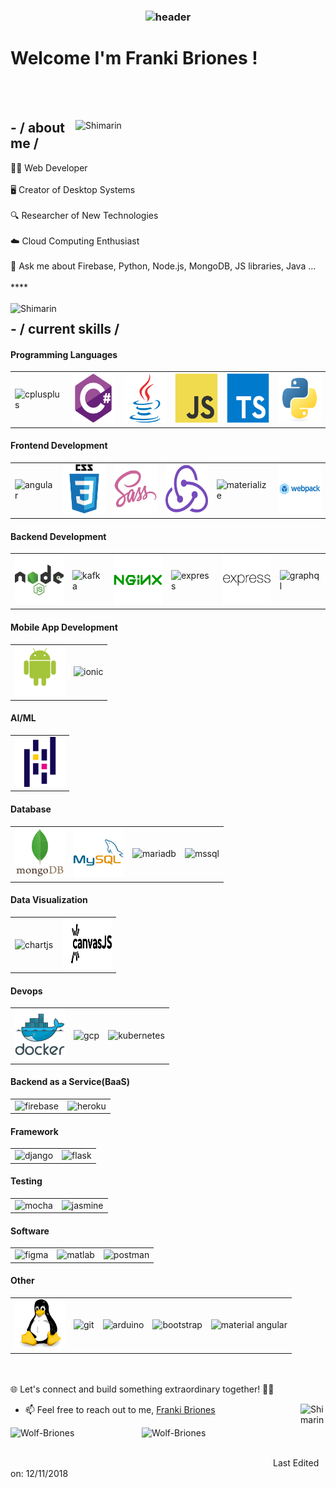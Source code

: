<h3 align="center">
  
  ![header](https://firebasestorage.googleapis.com/v0/b/franki-briones.appspot.com/o/sofware%20developer%20fb.gif?alt=media&token=59c7e78f-508f-42ce-a94e-709d69210163) 
  
 # Welcome I'm Franki Briones !

</h3> 
<br></br>

<div>

<img align="right" width="400" alt="Shimarin" src="https://firebasestorage.googleapis.com/v0/b/franki-briones.appspot.com/o/dev%20metod.gif?alt=media&token=a3c328cf-ad9b-49f5-a45d-bb84b79f4fbe"/>

<h2> - / about me /</h2>
👨‍💻 Web Developer
<br></br>
🖥️ Creator of Desktop Systems
<br></br>
🔍 Researcher of New Technologies
<br></br>
☁️ Cloud Computing Enthusiast
<br></br>
💬 Ask me about Firebase, Python, Node.js, MongoDB, JS libraries, Java ...
<br></br>****
<br></br>

<img align="left" width="80" alt="Shimarin" src="https://firebasestorage.googleapis.com/v0/b/franki-briones.appspot.com/o/cubo%20code.gif?alt=media&token=dc699558-7eb1-4c61-9e27-daa45f53464f"/>


<h2> - / current skills / </h2>
 
  <h4> Programming Languages </h4>
   
  <table>
  <tr>
      <td href="https://cplusplus.com/" target="_blank" rel="noreferrer"><img src="https://upload.wikimedia.org/wikipedia/commons/1/18/ISO_C%2B%2B_Logo.svg" alt="cplusplus"  alt="cplusplus" width="80" height="80"></td>
      <td href="https://learn.microsoft.com/en-us/dotnet/csharp/" target="_blank" rel="noreferrer"><img src="https://raw.githubusercontent.com/devicons/devicon/master/icons/csharp/csharp-original.svg" alt="csharp" width="80" height="80"></td>
      <td href="https://www.java.com" target="_blank" rel="noreferrer"><img src="https://raw.githubusercontent.com/devicons/devicon/master/icons/java/java-original.svg" alt="java"" width="80" height="80"></td>
      <td href="https://javascript.info/document" target="_blank" rel="noreferrer"><img src="https://raw.githubusercontent.com/devicons/devicon/master/icons/javascript/javascript-original.svg" alt="javascript" width="80" height="80"></td>
      <td href="https://www.typescriptlang.org/" target="_blank" rel="noreferrer"><img src="https://raw.githubusercontent.com/devicons/devicon/master/icons/typescript/typescript-original.svg" alt="typescript" width="80" height="80"></td>
      <td href="https://docs.python.org/3/" target="_blank" rel="noreferrer"><img src="https://raw.githubusercontent.com/devicons/devicon/master/icons/python/python-original.svg" alt="python" width="80" height="80"></td>
  </tr>
    
  </table>
 

<h4> Frontend Development </h4>
<table>
<tr>
    <td href="https://angular.io" target="_blank" rel="noreferrer">
      <img src="https://angular.io/assets/images/logos/angular/angular.svg" alt="angular" width="80" height="80"></td>
    <td href="https://www.w3schools.com/css/" target="_blank" rel="noreferrer">
      <img src="https://raw.githubusercontent.com/devicons/devicon/master/icons/css3/css3-original-wordmark.svg" alt="css3" width="80" height="80"></td>
    <td href="https://www.w3.org/html/" target="_blank" rel="noreferrer"><img src="https://raw.githubusercontent.com/devicons/devicon/master/icons/sass/sass-original.svg" alt="html5"" width="80" height="80"></td>
    <td href="https://redux.js.org" target="_blank" rel="noreferrer"><img src="https://raw.githubusercontent.com/devicons/devicon/master/icons/redux/redux-original.svg" alt="redux" width="80" height="80"></td>
    <td href="https://materializecss.com/" target="_blank" rel="noreferrer"><img src="https://raw.githubusercontent.com/prplx/svg-logos/5585531d45d294869c4eaab4d7cf2e9c167710a9/svg/materialize.svg" alt="materialize" width="80" height="80"></td>
    <td href="https://webpack.js.org" target="_blank" rel="noreferrer"><img src="https://raw.githubusercontent.com/devicons/devicon/d00d0969292a6569d45b06d3f350f463a0107b0d/icons/webpack/webpack-original-wordmark.svg" alt="webpack" width="80" height="80"></td>
</tr>
  
</table>

<h4> Backend Development </h4>

<table>
<tr>
    <td href="https://nodejs.org" target="_blank" rel="noreferrer"><img src="https://raw.githubusercontent.com/devicons/devicon/master/icons/nodejs/nodejs-original-wordmark.svg" alt="nodejs" width="80" height="80"></td>
    <td href="https://kafka.apache.org/" target="_blank" rel="noreferrer"><img src="https://www.vectorlogo.zone/logos/apache_kafka/apache_kafka-icon.svg" alt="kafka" width="80" height="80"></td>
    <td href="https://www.nginx.com" target="_blank" rel="noreferrer"><img src="https://raw.githubusercontent.com/devicons/devicon/master/icons/nginx/nginx-original.svg" alt="nginx"" width="80" height="80"></td>
    <td href="https://spring.io/" target="_blank" rel="noreferrer"><img src="https://www.vectorlogo.zone/logos/springio/springio-icon.svg" alt="express" width="80" height="80"></td>
    <td href="https://expressjs.com" target="_blank" rel="noreferrer"><img src="https://raw.githubusercontent.com/devicons/devicon/master/icons/express/express-original-wordmark.svg" alt="typescript" width="80" height="80"></td>
    <td href="https://graphql.org" target="_blank" rel="noreferrer"><img src="https://www.vectorlogo.zone/logos/graphql/graphql-icon.svg" alt="graphql" width="80" height="80"></td>
</tr>
  
</table>

<h4> Mobile App Development </h4>
<table>
<tr>
    <td href="https://developer.android.com" target="_blank" rel="noreferrer"><img src="https://raw.githubusercontent.com/devicons/devicon/master/icons/android/android-original-wordmark.svg" alt="android" width="80" height="80"></td>
    <td href="https://ionicframework.com" target="_blank" rel="noreferrer"><img src="https://upload.wikimedia.org/wikipedia/commons/d/d1/Ionic_Logo.svg" width="80"  alt="ionic" height="80"></td>
</tr>
  
</table>
<h4> AI/ML </h4>

<table>
<tr>
    <td href="https://pandas.pydata.org/" target="_blank" rel="noreferrer"><img src="https://raw.githubusercontent.com/devicons/devicon/2ae2a900d2f041da66e950e4d48052658d850630/icons/pandas/pandas-original.svg" alt="pandas" width="80" height="80"></td>

</tr>
  
</table>
<h4> Database </h4>

<table>
<tr>
    <td href="https://www.mongodb.com/" target="_blank" rel="noreferrer"><img src="https://raw.githubusercontent.com/devicons/devicon/master/icons/mongodb/mongodb-original-wordmark.svg" alt="mongodb" width="80" height="80"></td>
    <td href="https://www.mysql.com/" target="_blank" rel="noreferrer"><img src="https://raw.githubusercontent.com/devicons/devicon/master/icons/mysql/mysql-original-wordmark.svg" width="80"  alt="mysql" height="80"></td>
    <td href="https://mariadb.org/" target="_blank" rel="noreferrer"><img src="https://www.vectorlogo.zone/logos/mariadb/mariadb-icon.svg" alt="mariadb" width="80" height="80"></td>
    <td href="https://www.microsoft.com/en-us/sql-server" target="_blank" rel="noreferrer"><img src="https://www.svgrepo.com/show/303229/microsoft-sql-server-logo.svg" width="80"  alt="mssql" height="80"></td>
</tr>
  
</table>

<h4> Data Visualization </h4>

<table>
<tr>
    <td href="https://www.chartjs.org" target="_blank" rel="noreferrer"><img src="https://www.chartjs.org/media/logo-title.svg" alt="chartjs" width="80" height="80"></td>
    <td href="https://canvasjs.com" target="_blank" rel="noreferrer"><img src="https://raw.githubusercontent.com/Hardik0307/Hardik0307/master/assets/canvasjs-charts.svg" width="80"  alt="canvasjs" height="80"></td>
</tr>
  
</table>

<h4> Devops </h4>

<table>
<tr>
    <td href="https://www.docker.com/" target="_blank" rel="noreferrer"><img src="https://raw.githubusercontent.com/devicons/devicon/master/icons/docker/docker-original-wordmark.svg" alt="docker" width="80" height="80"></td>
    <td href="https://cloud.google.com" target="_blank" rel="noreferrer"><img src="https://www.vectorlogo.zone/logos/google_cloud/google_cloud-icon.svg" width="80"  alt="gcp" height="80"></td>
    <td href="https://kubernetes.io/" target="_blank" rel="noreferrer"><img src="https://upload.wikimedia.org/wikipedia/labs/thumb/b/ba/Kubernetes-icon-color.svg/2110px-Kubernetes-icon-color.svg.png" alt="kubernetes" width="80" height="80"></td>
</tr>
  
</table>
                
<h4> Backend as a Service(BaaS) </h4>

<table>
<tr>
    <td href="https://firebase.google.com/" target="_blank" rel="noreferrer"><img src="https://www.vectorlogo.zone/logos/firebase/firebase-icon.svg" alt="firebase" width="80" height="80"></td>
    <td href="https://heroku.com" target="_blank" rel="noreferrer"><img src="https://www.vectorlogo.zone/logos/heroku/heroku-icon.svg" width="80"  alt="heroku" height="80"></td> 
</tr>
  
</table>
<h4> Framework </h4>
        
<table>
<tr>
    <td href="https://www.djangoproject.com/" target="_blank" rel="noreferrer"><img src="https://cdn.worldvectorlogo.com/logos/django.svg" alt="django" width="80" height="80"></td>
    <td href="https://flask.palletsprojects.com/" target="_blank" rel="noreferrer"><img src="https://www.vectorlogo.zone/logos/pocoo_flask/pocoo_flask-icon.svg" width="80"  alt="flask" height="80"></td> 
</tr>
  
</table>
<h4> Testing </h4>
        
<table>
<tr>
    <td href="https://mochajs.org" target="_blank" rel="noreferrer"><img src="https://www.vectorlogo.zone/logos/mochajs/mochajs-icon.svg" alt="mocha" width="80" height="80"></td>
    <td href="https://jasmine.github.io/" target="_blank" rel="noreferrer"><img src="https://cdn.freebiesupply.com/logos/thumbs/2x/jasmine-1-logo.png" width="80"  alt="jasmine" height="80"></td> 
</tr>
  
</table>
<h4> Software </h4>
        
<table>
<tr>
    <td href="https://www.figma.com/" target="_blank" rel="noreferrer"><img src="https://www.vectorlogo.zone/logos/figma/figma-icon.svg" alt="figma" width="80" height="80"></td>
    <td href="https://www.mathworks.com/" target="_blank" rel="noreferrer"><img src="https://upload.wikimedia.org/wikipedia/commons/2/21/Matlab_Logo.png" width="80"  alt="matlab" height="80"></td>
      <td href="https://postman.com" target="_blank" rel="noreferrer"><img src="https://www.vectorlogo.zone/logos/getpostman/getpostman-icon.svg" width="80"  alt="postman" height="80"></td> 
</tr>
  
</table>
<h4> Other </h4>
<table>
<tr>
    <td href="https://www.linux.org/" target="_blank" rel="noreferrer"><img src="https://raw.githubusercontent.com/devicons/devicon/master/icons/linux/linux-original.svg" alt="linux" width="80" height="80"></td>
    <td href="https://git-scm.com/" target="_blank" rel="noreferrer"><img src="https://www.vectorlogo.zone/logos/git-scm/git-scm-icon.svg" width="80"  alt="git" height="80"></td>
      <td href="https://www.arduino.cc/" target="_blank" rel="noreferrer"><img src="https://cdn.worldvectorlogo.com/logos/arduino-1.svg" width="80"  alt="arduino" height="80"></td> 
  <td href="https://getbootstrap.com/" target="_blank" rel="noreferrer"><img src="https://getbootstrap.com/docs/5.3/assets/brand/bootstrap-logo-shadow.png" width="80"  alt="bootstrap" height="80"></td>
    <td href="https://material.angular.io/" target="_blank" rel="noreferrer"><img src="https://play-lh.googleusercontent.com/chjR4I5l3IvecljLsVUh0Agz7HetYQiZYZD8KDMXoYm-kZDI-pKvg4qEzzt9596aOOs" width="80"  alt="material angular" height="80"></td> 
</tr>
  
</table>
 
 
<br></br>
🌐 Let's connect and build something extraordinary together! 🚀✨

<img align="right" width="40" alt="Shimarin" src="https://us.123rf.com/450wm/sommersby/sommersby1908/sommersby190800173/130588066-usuario-con-corbata-trabajando-en-computadora-port%C3%A1til-ilustraci%C3%B3n-del-concepto-de-persona-con.jpg?ver=6"/>

- 📫 Feel free to reach out to me, 
<a href="https://franki-briones.web.app/">Franki Briones</a>
  </div>
  </div>
 
<p><a href="https://www.buymeacoffee.com/Wolf-Briones"> <img align="left" src="https://cdn.buymeacoffee.com/buttons/v2/default-yellow.png" height="50" width="210" alt="Wolf-Briones" /></a><a href="https://ko-fi.com/Wolf-Briones"> <img align="left" src="https://cdn.ko-fi.com/cdn/kofi3.png?v=3" height="50" width="210" alt="Wolf-Briones" /></a></p><br><br>

Last Edited on: 12/11/2018
